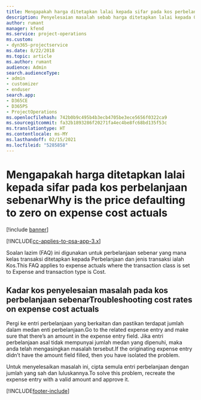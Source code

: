 ```yaml
---
title: Mengapakah harga ditetapkan lalai kepada sifar pada kos perbelanjaan sebenar?
description: Penyelesaian masalah sebab harga ditetapkan lalai kepada 0 pada kos perbelanjaan sebenar.
author: rumant
manager: kfend
ms.service: project-operations
ms.custom:
- dyn365-projectservice
ms.date: 8/22/2018
ms.topic: article
ms.author: rumant
audience: Admin
search.audienceType:
- admin
- customizer
- enduser
search.app:
- D365CE
- D365PS
- ProjectOperations
ms.openlocfilehash: 742b0b9c495b4b3ecb4705be3ece5656f0322ca9
ms.sourcegitcommit: fa32b1893286f20271fa4ec4be8fc68bd135f53c
ms.translationtype: HT
ms.contentlocale: ms-MY
ms.lasthandoff: 02/15/2021
ms.locfileid: "5285858"
---
```

# <a name="why-is-the-price-defaulting-to-zero-on-expense-cost-actuals"></a><span data-ttu-id="3f921-103">Mengapakah harga ditetapkan lalai kepada sifar pada kos perbelanjaan sebenar</span><span class="sxs-lookup"><span data-stu-id="3f921-103">Why is the price defaulting to zero on expense cost actuals</span></span>

[!include [banner](../includes/psa-now-project-operations.md)]

[!INCLUDE[cc-applies-to-psa-app-3.x](../includes/cc-applies-to-psa-app-3x.md)]

<span data-ttu-id="3f921-104">Soalan lazim (FAQ) ini digunakan untuk perbelanjaan sebenar yang mana kelas transaksi ditetapkan kepada Perbelanjaan dan jenis transaksi ialah Kos.</span><span class="sxs-lookup"><span data-stu-id="3f921-104">This FAQ applies to expense actuals where the transaction class is set to Expense and transaction type is Cost.</span></span>

## <a name="troubleshooting-cost-rates-on-expense-cost-actuals"></a><span data-ttu-id="3f921-105">Kadar kos penyelesaian masalah pada kos perbelanjaan sebenar</span><span class="sxs-lookup"><span data-stu-id="3f921-105">Troubleshooting cost rates on expense cost actuals</span></span>

<span data-ttu-id="3f921-106">Pergi ke entri perbelanjaan yang berkaitan dan pastikan terdapat jumlah dalam medan enti perbelanjaan.</span><span class="sxs-lookup"><span data-stu-id="3f921-106">Go to the related expense entry and make sure that there’s an amount in the expense entry field.</span></span> <span data-ttu-id="3f921-107">Jika entri perbelanjaan asal tidak mempunyai jumlah medan yang dipenuhi, maka anda telah mengasingkan masalah tersebut.</span><span class="sxs-lookup"><span data-stu-id="3f921-107">If the originating expense entry didn’t have the amount field filled, then you have isolated the problem.</span></span>
 
<span data-ttu-id="3f921-108">Untuk menyelesaikan masalah ini, cipta semula entri perbelanjaan dengan jumlah yang sah dan luluskannya.</span><span class="sxs-lookup"><span data-stu-id="3f921-108">To solve this problem, recreate the expense entry with a valid amount and approve it.</span></span>


[!INCLUDE[footer-include](../includes/footer-banner.md)]